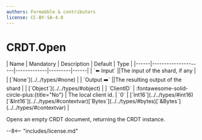 ```yaml
---
authors: Formabble & contributors
license: CC-BY-SA-4.0
---
```



# CRDT.Open

<div class="sh-parameters" markdown="1">
| Name | Mandatory | Description | Default | Type |
|------|---------------------|-------------|---------|------|
| `⬅️ Input` ||The input of the shard, if any | | [`None`](../../types/#none) |
| `Output ➡️` ||The resulting output of the shard | | [`Object`](../../types/#object) |
| `ClientID` | :fontawesome-solid-circle-plus:{title="No"}  | The local client id. | `0` | [`Int16`](../../types/#int16)[`&Int16`](../../types/#contextvar)[`Bytes`](../../types/#bytes)[`&Bytes`](../../types/#contextvar) |

</div>

Opens an empty CRDT document, returning the CRDT instance.

--8<-- "includes/license.md"

